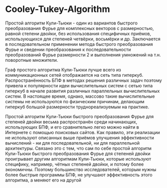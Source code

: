 # Cooley-Tukey-Algorithm
Простой алгоритм Кули-Тьюки - один из вариантов быстрого преобразования Фурье для комплексных векторов с размерностью, равной степени двойки, без использования специфичных приёмов, использующихся для степеней четвёрки, восьмёрки и др. Заключается в последовательном применении метода быстрого преобразования Фурье и сведении преобразования к последовательности преобразований Фурье размерности 2 и выполнения умножений на т.н. поворотные множители.


Граф простого алгоритма Кули-Тьюки лучше всего из коммуникационных сетей отображается на сеть типа гиперкуб. Распространённость БПФ в методах решения различных задач поэтому привела к популярности идеи вычислительных систем с сетью типа гиперкуб в начале развития различных параллельных вычислительных систем. В настоящее время, однако, массово такие вычислительные системы не используются по физическим причинам, делающим гиперкуб большой размерности труднореализуемым на практике.


Простой алгоритм Кули-Тьюки быстрого преобразования Фурье для степеней двойки весьма распространён среди начинающих, использующих БПФ, и его сравнительно легко можно найти в Интернете с помощью поисковых сайтов. Как правило, эти реализации не используют описанных выше приёмов улучшения эффективности вычислений - ни для последовательной, ни для параллельной архитектуры. Связано это с тем, что сам по себе простой алгоритм Кули-Тьюки быстрого преобразования Фурье для степеней двойки проигрывает другим алгоритмам Кули-Тьюки, которые используют специфику, например, чётных степеней двойки, и потому более экономичны. Поэтому большинство исследователей, которым нужны более быстрые программы БПФ, не улучшают эффективность этого алгоритма, а меняют его на другой


